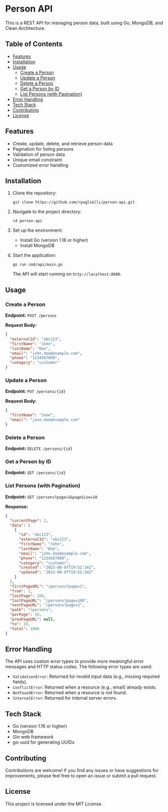 # Person API

This is a REST API for managing person data, built using Go, MongoDB, and Clean Architecture.

## Table of Contents

- [Features](#features)
- [Installation](#installation)
- [Usage](#usage)
  - [Create a Person](#create-a-person)
  - [Update a Person](#update-a-person)
  - [Delete a Person](#delete-a-person)
  - [Get a Person by ID](#get-a-person-by-id)
  - [List Persons (with Pagination)](#list-persons-with-pagination)
- [Error Handling](#error-handling)
- [Tech Stack](#tech-stack)
- [Contributing](#contributing)
- [License](#license)

## Features

- Create, update, delete, and retrieve person data
- Pagination for listing persons
- Validation of person data
- Unique email constraint
- Customized error handling

## Installation

1. Clone the repository:

   ```shell
   git clone https://github.com/rpuglielli/person-api.git
   ```

2. Navigate to the project directory:

   ```shell
   cd person-api
   ```

3. Set up the environment:
   - Install Go (version 1.16 or higher)
   - Install MongoDB

4. Start the application:

   ```shell
   go run cmd/api/main.go
   ```

   The API will start running on `http://localhost:8080`.

## Usage

### Create a Person

**Endpoint:** `POST /persons`

**Request Body:**

```json
{
  "externalId": "abc123",
  "firstName": "John",
  "lastName": "Doe",
  "email": "john.doe@example.com",
  "phone": "1234567890",
  "category": "customer"
}
```

### Update a Person

**Endpoint:** `PUT /persons/{id}`

**Request Body:**

```json
{
  "firstName": "Jane",
  "email": "jane.doe@example.com"
}
```

### Delete a Person

**Endpoint:** `DELETE /persons/{id}`

### Get a Person by ID

**Endpoint:** `GET /persons/{id}`

### List Persons (with Pagination)

**Endpoint:** `GET /persons?page=1&pageSize=10`

**Response:**

```json
{
  "currentPage": 1,
  "data": [
    {
      "id": "abc123",
      "externalId": "abc123",
      "firstName": "John",
      "lastName": "Doe",
      "email": "john.doe@example.com",
      "phone": "1234567890",
      "category": "customer",
      "created": "2023-08-07T19:52:34Z",
      "updated": "2023-08-07T19:52:34Z"
    }
  ],
  "firstPageURL": "/persons?page=1",
  "from": 1,
  "lastPage": 100,
  "lastPageURL": "/persons?page=100",
  "nextPageURL": "/persons?page=2",
  "path": "/persons",
  "perPage": 10,
  "prevPageURL": null,
  "to": 10,
  "total": 1000
}
```

## Error Handling

The API uses custom error types to provide more meaningful error messages and HTTP status codes. The following error types are used:

- `ValidationError`: Returned for invalid input data (e.g., missing required fields).
- `ConflictError`: Returned when a resource (e.g., email) already exists.
- `NotFoundError`: Returned when a resource is not found.
- `InternalError`: Returned for internal server errors.

## Tech Stack

- Go (version 1.16 or higher)
- MongoDB
- Gin web framework
- go-uuid for generating UUIDs

## Contributing

Contributions are welcome! If you find any issues or have suggestions for improvements, please feel free to open an issue or submit a pull request.

## License

This project is licensed under the MIT License.
